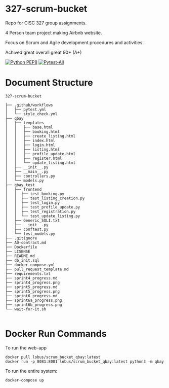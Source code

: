 # 327-scrum-bucket
Repo for CISC 327 group assignments.

4 Person team project making Airbnb website.

Focus on Scrum and Agile development procedures and activities.

Achived great overall great 90+ (A+)

[![Python PEP8](https://github.com/Ensaurus/327-scrum-bucket/actions/workflows/style_check.yml/badge.svg?branch=main)](https://github.com/Ensaurus/327-scrum-bucket/actions/workflows/style_check.yml)
[![Pytest-All](https://github.com/Ensaurus/327-scrum-bucket/actions/workflows/pytest.yml/badge.svg)](https://github.com/Ensaurus/327-scrum-bucket/actions/workflows/pytest.yml)

#  **Document Structure**
```
327-scrum-bucket

├── .github/workflows
│   ├── pytest.yml
│   └── style_check.yml
├── qbay
│   ├── templates
│   │   ├── base.html
│   │   ├── booking.html
│   │   ├── create_listing.html
│   │   ├── index.html
│   │   ├── login.html
│   │   ├── listing.html
│   │   ├── profile_update.html
│   │   ├── register.html
│   │   └── update_listing.html
│   ├── __init__.py
│   ├── __main__.py
│   ├── controllers.py
│   └── models.py
├── qbay_test
│   ├── frontend
│   │  ├── test_booking.py
│   │  ├── test_listing_creation.py
│   │  ├── test_login.py
│   │  ├── test_profile_update.py
│   │  ├── test_registration.py
│   │  └── test_update_listing.py
│   ├── Generic_SQLI.txt
│   ├── __init__.py
│   ├── conftest.py
│   └── test_models.py
├── .gitignore
├── A0-contract.md
├── Dockerfile
├── LISENSE
├── README.md
├── db_init.sql
├── docker-compose.yml
├── pull_request_template.md
├── requirements.txt
├── sprint4_progress.md
├── sprint4_progress.png
├── sprint5_progress.md
├── sprint5_progress.png
├── sprint6_progress.md
├── sprint6a_progress.png
├── sprint6b_progress.png
└── wait-for-it.sh


```

#  **Docker Run Commands**

To run the web-app
```
docker pull lobus/scrum_bucket_qbay:latest
docker run -p 8081:8081 lobus/scrum_bucket_qbay:latest python3 -m qbay
```

To run the entire system:
```
docker-compose up
```
